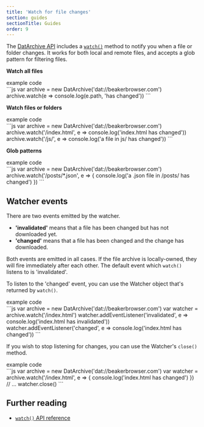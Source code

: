 ```yaml
---
title: 'Watch for file changes'
section: guides
sectionTitle: Guides
order: 9
---
```


The [DatArchive API](/docs/apis/dat.html) includes a [`watch()`](/docs/apis/dat.html#watch) method to notify you when a file or folder changes.
It works for both local and remote files, and accepts a glob pattern for filtering files.

**Watch all files**

<figcaption class="code">example code</figcaption>
```js
var archive = new DatArchive('dat://beakerbrowser.com')
archive.watch(e => console.log(e.path, 'has changed'))
```

**Watch files or folders**

<figcaption class="code">example code</figcaption>
```js
var archive = new DatArchive('dat://beakerbrowser.com')
archive.watch('/index.html', e => console.log('index.html has changed'))
archive.watch('/js/', e => console.log('a file in js/ has changed'))
```

**Glob patterns**

<figcaption class="code">example code</figcaption>
```js
var archive = new DatArchive('dat://beakerbrowser.com')
archive.watch('/posts/*.json', e => {
  console.log('a .json file in /posts/ has changed')
})
```

## Watcher events

There are two events emitted by the watcher.

 - **'invalidated'** means that a file has been changed but has not downloaded yet.
 - **'changed'** means that a file has been changed and the change has downloaded.

Both events are emitted in all cases.
If the file archive is locally-owned, they will fire immediately after each other.
The default event which `watch()` listens to is 'invalidated'.

To listen to the 'changed' event, you can use the Watcher object that's returned by `watch()`.

<figcaption class="code">example code</figcaption>
```js
var archive = new DatArchive('dat://beakerbrowser.com')
var watcher = archive.watch('/index.html')
watcher.addEventListener('invalidated', e => console.log('index.html has invalidated'))
watcher.addEventListener('changed', e => console.log('index.html has changed'))
```

If you wish to stop listening for changes, you can use the Watcher's `close()` method.

<figcaption class="code">example code</figcaption>
```js
var archive = new DatArchive('dat://beakerbrowser.com')
var watcher = archive.watch('/index.html', e => {
  console.log('index.html has changed')
})
// ...
watcher.close()
```

## Further reading

- [`watch()` API reference](/docs/apis/dat.html#watch)
